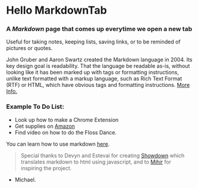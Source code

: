# Hello MarkdownTab
### A *Markdown* page that comes up __everytime__ we open a new tab

 Useful for taking notes, keeping lists, saving links, or to be reminded of pictures or quotes.

John Gruber and Aaron Swartz created the Markdown language in 2004. Its key design goal is readability. That the language be readable as-is, without looking like it has been marked up with tags or formatting instructions, unlike text formatted with a markup language, such as Rich Text Format (RTF) or HTML, which have obvious tags and formatting instructions. [More Info.](https://en.wikipedia.org/wiki/Markdown)

### Example To Do List:
- Look up how to make a Chrome Extension
- Get supplies on [Amazon](http://www.amazon.com)
- Find video on how to do the Floss Dance.

You can learn how to use markdown [here](https://github.com/adam-p/markdown-here/wiki/Markdown-Cheatsheet).

> Special thanks to Devyn and Estevai for creating [Showdown](https://github.com/showdownjs/showdown) which translates markdown to html using javascript, and to [Mihir](https://github.com/plibither8) for inspiring the project.
- Michael.

